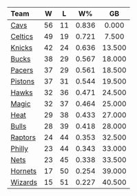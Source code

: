 | Team                            |  W  |  L  |  W%   |   GB   |
|:--------------------------------|:---:|:---:|:-----:|:------:|
| [Cavs](/r/clevelandcavs)        | 56  | 11  | 0.836 | 0.000  |
| [Celtics](/r/bostonceltics)     | 49  | 19  | 0.721 | 7.500  |
| [Knicks](/r/NYKnicks)           | 42  | 24  | 0.636 | 13.500 |
| [Bucks](/r/MkeBucks)            | 38  | 29  | 0.567 | 18.000 |
| [Pacers](/r/pacers)             | 37  | 29  | 0.561 | 18.500 |
| [Pistons](/r/DetroitPistons)    | 37  | 31  | 0.544 | 19.500 |
| [Hawks](/r/AtlantaHawks)        | 32  | 36  | 0.471 | 24.500 |
| [Magic](/r/OrlandoMagic)        | 32  | 37  | 0.464 | 25.000 |
| [Heat](/r/heat)                 | 29  | 38  | 0.433 | 27.000 |
| [Bulls](/r/chicagobulls)        | 28  | 39  | 0.418 | 28.000 |
| [Raptors](/r/torontoraptors)    | 24  | 44  | 0.353 | 32.500 |
| [Philly](/r/sixers)             | 23  | 44  | 0.343 | 33.000 |
| [Nets](/r/GoNets)               | 23  | 45  | 0.338 | 33.500 |
| [Hornets](/r/CharlotteHornets)  | 17  | 50  | 0.254 | 39.000 |
| [Wizards](/r/washingtonwizards) | 15  | 51  | 0.227 | 40.500 |